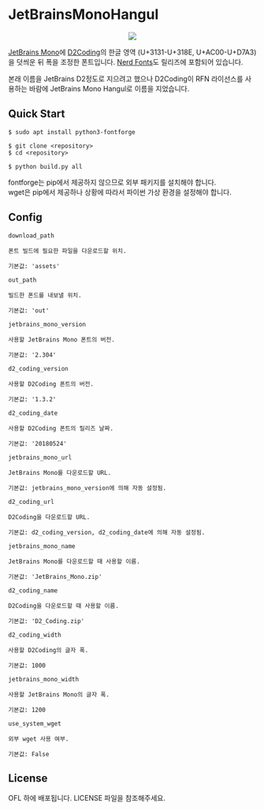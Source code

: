 # JetBrainsMonoHangul
<div align="center">
    <img src="https://repository-images.githubusercontent.com/500120796/115b6aa3-1fc4-445d-914d-d35184754fa5">
</div>

[JetBrains Mono](https://github.com/JetBrains/JetBrainsMono)에 [D2Coding](https://github.com/naver/d2codingfont)의 한글 영역 (U+3131-U+318E, U+AC00-U+D7A3)을 덧씌운 뒤 폭을 조정한 폰트입니다. [Nerd Fonts](https://github.com/ryanoasis/nerd-fonts)도 릴리즈에 포함되어 있습니다.

본래 이름을 JetBrains D2정도로 지으려고 했으나 D2Coding이 RFN 라이선스를 사용하는 바람에 JetBrains Mono Hangul로 이름을 지었습니다.

## Quick Start
``` shell
$ sudo apt install python3-fontforge

$ git clone <repository>
$ cd <repository>

$ python build.py all
```

fontforge는 pip에서 제공하지 않으므로 외부 패키지를 설치해야 합니다.  
wget은 pip에서 제공하나 상황에 따라서 파이썬 가상 환경을 설정해야 합니다.

## Config
```
download_path

폰트 빌드에 필요한 파일을 다운로드할 위치.

기본값: 'assets'
```

```
out_path

빌드한 폰드를 내보낼 위치.

기본값: 'out'
```

```
jetbrains_mono_version

사용할 JetBrains Mono 폰트의 버전.

기본값: '2.304'
```

```
d2_coding_version

사용할 D2Coding 폰트의 버전.

기본값: '1.3.2'
```

```
d2_coding_date

사용할 D2Coding 폰트의 릴리즈 날짜.

기본값: '20180524'
```

```
jetbrains_mono_url

JetBrains Mono를 다운로드할 URL.

기본값: jetbrains_mono_version에 의해 자동 설정됨.
```

```
d2_coding_url

D2Coding을 다운로드할 URL.

기본값: d2_coding_version, d2_coding_date에 의해 자동 설정됨.
```

```
jetbrains_mono_name

JetBrains Mono를 다운로드할 때 사용할 이름.

기본값: 'JetBrains_Mono.zip'
```

```
d2_coding_name

D2Coding을 다운로드할 때 사용할 이름.

기본값: 'D2_Coding.zip'
```

```
d2_coding_width

사용할 D2Coding의 글자 폭.

기본값: 1000
```

```
jetbrains_mono_width

사용할 JetBrains Mono의 글자 폭.

기본값: 1200
```

```
use_system_wget

외부 wget 사용 여부.

기본값: False
```

## License
OFL 하에 배포됩니다. LICENSE 파일을 참조해주세요.
